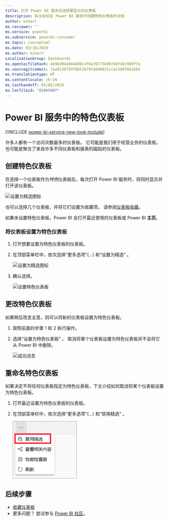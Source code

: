 ```yaml
---
title: 打开 Power BI 服务后选择要显示的仪表板
description: 有关如何在 Power BI 服务中创建特色仪表板的文档
author: mihart
ms.reviewer: ''
ms.service: powerbi
ms.subservice: powerbi-consumer
ms.topic: conceptual
ms.date: 03/19/2020
ms.author: mihart
LocalizationGroup: Dashboards
ms.openlocfilehash: 4e9bd94a044d88c4f0a767738d07b97ddc989f7e
ms.sourcegitcommit: 7aa0136f93f88516f97ddd8031ccac5d07863b92
ms.translationtype: HT
ms.contentlocale: zh-CN
ms.lasthandoff: 05/05/2020
ms.locfileid: "82065607"
---
```

# <a name="featured-dashboards-in-the-power-bi-service"></a>Power BI 服务中的特色仪表板

[!INCLUDE [power-bi-service-new-look-include](../includes/power-bi-service-new-look-include.md)]

许多人都有一个访问次数最多的仪表板。 它可能是我们用于经营业务的仪表板， 也可能是聚合了来自许多不同仪表板和报表的磁贴的仪表板。

## <a name="create-a-featured-dashboard"></a>创建特色仪表板
在选择一个仪表板作为*特色*仪表板后，每次打开 Power BI 服务时，将同时显示并打开该仪表板。 

![设置为精选图标](./media/end-user-featured/power-bi-dropdown.png)

也可以选择几个仪表板，并将它们设置为收藏项。 请参阅[仪表板收藏](end-user-favorite.md)。

如果未设置特色仪表板，Power BI 会打开最近使用的仪表板或 Power BI **主页**。 

### <a name="set-a-dashboard-as-featured"></a>将仪表板设置为特色仪表板


1. 打开想要设置为特色仪表板的仪表板。 
2. 在顶部菜单栏中，依次选择“更多选项”(…) 和“设置为精选”   。 
   
    ![设置为精选图标](./media/end-user-featured/power-bi-dropdown.png)
3. 确认选择。
   
    ![设置特色仪表板](./media/end-user-featured/power-bi-featured-confirm.png)

## <a name="change-the-featured-dashboard"></a>更改特色仪表板
如果稍后改变主意，则可以将新的仪表板设置为特色仪表板。

1. 按照前面的步骤 1 和 2 执行操作。
   
2. 选择“设置为特色仪表板”  。 取消将某个仪表板设置为特色仪表板并不会将它从 Power BI 中删除。 
   
    ![成功消息](./media/end-user-featured/power-bi-unfeature-new.png)

## <a name="remove-the-featured-dashboard"></a>重命名特色仪表板
如果决定不将任何仪表板指定为特色仪表板，下文介绍如何取消将某个仪表板设置为特色仪表板。

1. 打开最近设置为特色仪表板的仪表板。
2. 在顶部菜单栏中，依次选择“更多选项”(…) 和“禁用精选”   。

    ![禁用所选的特色仪表板](./media/end-user-featured/power-bi-unfeature.png)
   
## <a name="next-steps"></a>后续步骤
- [收藏仪表板](end-user-favorite.md)    
- 更多问题？ 尝试参与 [Power BI 社区](https://community.powerbi.com/)。

